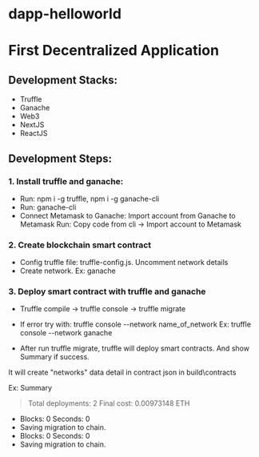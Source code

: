 # dapp-helloworld

# First Decentralized Application

## Development Stacks:

-   Truffle
-   Ganache
-   Web3
-   NextJS
-   ReactJS

## Development Steps:

### 1. Install truffle and ganache:

-   Run: npm i -g truffle, npm i -g ganache-cli
-   Run: ganache-cli
-   Connect Metamask to Ganache: Import account from Ganache to Metamask
    Run: Copy code from cli -> Import account to Metamask

### 2. Create blockchain smart contract

-   Config truffle file: truffle-config.js. Uncomment network details
-   Create network. Ex: ganache

### 3. Deploy smart contract with truffle and ganache

-   Truffle compile -> truffle console -> truffle migrate
-   If error try with: truffle console --network name_of_network
    Ex: truffle console --network ganache

-   After run truffle migrate, truffle will deploy smart contracts. And show Summary if success.

It will create "networks" data detail in contract json in build\contracts

Ex:
Summary

> Total deployments: 2
> Final cost: 0.00973148 ETH

-   Blocks: 0 Seconds: 0
-   Saving migration to chain.
-   Blocks: 0 Seconds: 0
-   Saving migration to chain.
